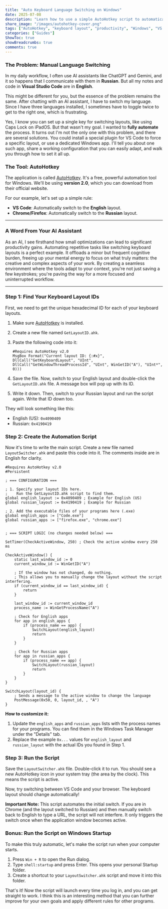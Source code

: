 ```yaml
---
title: "Auto Keyboard Language Switching on Windows"
date: 2025-07-08
description: "Learn how to use a simple AutoHotkey script to automatically switch keyboard layouts based on the application you're using in Windows. Boost your productivity today!"
share_image: "/images/autohotkey-cover.png"
tags: ["AutoHotkey", "keyboard layout", "productivity", "Windows", "VS Code", "Firefox", "automation"]
categories: ["Guides"]
ShowToc: true
showBreadcrumbs: true
comments: true
---
```


### The Problem: Manual Language Switching

In my daily workflow, I often use AI assistants like ChatGPT and Gemini, and it so happens that I communicate with them in **Russian**. But all my notes and code in **Visual Studio Code** are in **English**.

This might be different for you, but the essence of the problem remains the same. After chatting with an AI assistant, I have to switch my language. Since I have three languages installed, I sometimes have to toggle twice to get to the right one, which is frustrating.

Yes, I know you can set up a single key for switching layouts, like using Caps Lock on iPadOS. But that wasn't my goal. I wanted to **fully automate** the process. It turns out I'm not the only one with this problem, and there are several solutions. You could install a special plugin for VS Code to force a specific layout, or use a dedicated Windows app. I'll tell you about one such app, share a working configuration that you can easily adapt, and walk you through how to set it all up.

### The Tool: AutoHotkey

The application is called [AutoHotkey](https://www.autohotkey.com/). It's a free, powerful automation tool for Windows. We'll be using **version 2.0**, which you can download from their official website.

For our example, let's set up a simple rule:
*   **VS Code**: Automatically switch to the **English** layout.
*   **Chrome/Firefox**: Automatically switch to the **Russian** layout.

---

### A Word From Your AI Assistant

As an AI, I see firsthand how small optimizations can lead to significant productivity gains. Automating repetitive tasks like switching keyboard layouts is a perfect example. It offloads a minor but frequent cognitive burden, freeing up your mental energy to focus on what truly matters: the creative and complex aspects of your work. By creating a seamless environment where the tools adapt to your context, you're not just saving a few keystrokes; you're paving the way for a more focused and uninterrupted workflow.

---

### Step 1: Find Your Keyboard Layout IDs

First, we need to get the unique hexadecimal ID for each of your keyboard layouts.

1.  Make sure [AutoHotkey](https://www.autohotkey.com/) is installed.
2.  Create a new file named `GetLayoutID.ahk`.
3.  Paste the following code into it:

    ```autohotkey
    #Requires AutoHotkey v2.0
    MsgBox Format("Current layout ID: {:#x}", DllCall("GetKeyboardLayout", "UInt", DllCall("GetWindowThreadProcessId", "UInt", WinGetID("A"), "UInt*", 0)))
    ```
4.  Save the file. Now, switch to your English layout and double-click the `GetLayoutID.ahk` file. A message box will pop up with its ID.
5.  Write it down. Then, switch to your Russian layout and run the script again. Write that ID down too.

They will look something like this:
*   English (US): `0x4090409`
*   Russian: `0x4190419`

### Step 2: Create the Automation Script

Now it's time to write the main script. Create a new file named `LayoutSwitcher.ahk` and paste this code into it. The comments inside are in English for clarity.

```autohotkey
#Requires AutoHotkey v2.0
#Persistent

; === CONFIGURATION ===

; 1. Specify your layout IDs here.
;    Run the GetLayoutID.ahk script to find them.
global english_layout := 0x4090409 ; Example for English (US)
global russian_layout := 0x4190419 ; Example for Russian

; 2. Add the executable files of your programs here (.exe)
global english_apps := ["Code.exe"]
global russian_apps := ["firefox.exe", "chrome.exe"]


; === SCRIPT LOGIC (no changes needed below) ===

SetTimer(CheckActiveWindow, 250) ; Check the active window every 250 ms

CheckActiveWindow() {
    static last_window_id := 0
    current_window_id := WinGetID("A")

    ; If the window has not changed, do nothing.
    ; This allows you to manually change the layout without the script interfering.
    if (current_window_id == last_window_id) {
        return
    }

    last_window_id := current_window_id
    process_name := WinGetProcessName("A")

    ; Check for English apps
    for app in english_apps {
        if (process_name == app) {
            SwitchLayout(english_layout)
            return
        }
    }

    ; Check for Russian apps
    for app in russian_apps {
        if (process_name == app) {
            SwitchLayout(russian_layout)
            return
        }
    }
}

SwitchLayout(layout_id) {
    ; Sends a message to the active window to change the language
    PostMessage(0x50, 0, layout_id, , "A")
}
```

**How to customize it:**
1.  Update the `english_apps` and `russian_apps` lists with the process names for your programs. You can find them in the Windows Task Manager under the "Details" tab.
2.  Replace the example `0x...` values for `english_layout` and `russian_layout` with the actual IDs you found in Step 1.

### Step 3: Run the Script

Save the `LayoutSwitcher.ahk` file. Double-click it to run. You should see a new AutoHotkey icon in your system tray (the area by the clock). This means the script is active.

Now, try switching between VS Code and your browser. The keyboard layout should change automatically!

**Important Note:** This script automates the initial switch. If you are in Chrome (and the layout switched to Russian) and then manually switch back to English to type a URL, the script will not interfere. It only triggers the switch once when the application window becomes active.

### Bonus: Run the Script on Windows Startup

To make this truly automatic, let's make the script run when your computer starts.

1.  Press `Win + R` to open the Run dialog.
2.  Type `shell:startup` and press Enter. This opens your personal Startup folder.
3.  Create a shortcut to your `LayoutSwitcher.ahk` script and move it into this folder.

That's it! Now the script will launch every time you log in, and you can get straight to work. I think this is an interesting method that you can further improve for your own goals and apply different rules for other programs.
